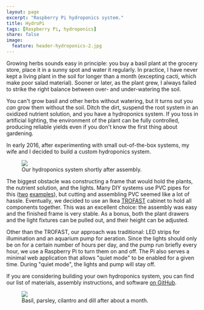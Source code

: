 ```yaml
---
layout: page
excerpt: "Raspberry Pi hydroponics system."
title: HydroPi
tags: [Raspberry Pi, hydroponics]
share: false
image:
  feature: header-hydroponics-2.jpg
---
```


Growing herbs sounds easy in principle: you buy a basil plant at the grocery
store, place it in a sunny spot and water it regularly.  In practice, I have
never kept a living plant in the soil for longer than a month (excepting
cacti, which make poor salad material).  Sooner or later, as the plant grew,
I always failed to strike the right balance between over- and
under-watering the soil.

You can't grow basil and other herbs without watering, but it turns out you
*can* grow them without the soil.  Ditch the dirt, suspend the root system in
an oxidized nutrient solution, and you have a hydroponics system.  If you
toss in artificial lighting, the environment of the plant can be fully
controlled, producing reliable yields even if you don't know the first thing
about gardening.

In early 2016, after experimenting with small out-of-the-box systems, my wife
and I decided to build a custom hydroponics system.

<figure>
    <a href="{{ site.url }}/images/assembled_system.jpg"><img src="{{ site.url }}/images/assembled_system.jpg"></a>
    <figcaption>Our hydroponics system shortly after assembly.</figcaption>
</figure>

The biggest obstacle was constructing a frame that would hold the
plants, the nutrient solution, and the lights.  Many DIY systems use PVC
pipes for this ([two][ex1] [examples][ex2]), but cutting and assembling PVC
seemed like a lot of hassle.  Eventually, we decided to use an Ikea
[TROFAST][] cabinet to hold all components together.  This was an excellent
choice: the assembly was easy and the finished frame is very stable.  As a
bonus, both the plant drawers and the light fixtures can be pulled out, and
their height can be adjusted.

Other than the TROFAST, our approach was traditional: LED strips for
illumination and an aquarium pump for aeration.  Since the lights should only
be on for a certain number of hours per day, and the pump run briefly every
hour, we use a Raspberry Pi to turn them on and off.  The Pi also serves a
minimal web application that allows "quiet mode" to be enabled for a given
time.  During "quiet mode", the lights and pump will stay off.

If you are considering building your own hydroponics system, you can find our
list of materials, assembly instructions, and software [on GitHub][gh].

<figure>
    <a href="{{ site.url }}/images/closeup.jpg"><img src="{{ site.url }}/images/closeup.jpg"></a>
    <figcaption>Basil, parsley, cilantro and dill after about a month.
    </figcaption>
</figure>

[ex1]: https://www.instructables.com/id/Vertical-Hydroponic-Farm/
[ex2]: https://www.instructables.com/id/My-Indoor-DWC-Hydroponics-System/
[gh]: https://github.com/tpudlik/hydroponics
[TROFAST]: https://www.ikea.com/us/en/catalog/categories/series/19027/

